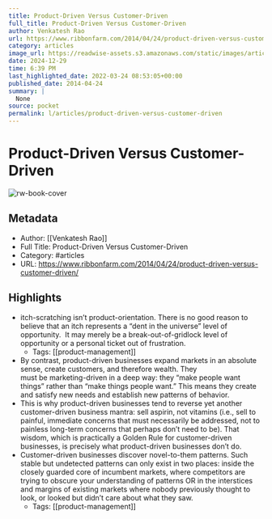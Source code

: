 ```yaml
---
title: Product-Driven Versus Customer-Driven
full_title: Product-Driven Versus Customer-Driven
author: Venkatesh Rao
url: https://www.ribbonfarm.com/2014/04/24/product-driven-versus-customer-driven/
category: articles
image_url: https://readwise-assets.s3.amazonaws.com/static/images/article0.00998d930354.png
date: 2024-12-29
time: 6:39 PM
last_highlighted_date: 2022-03-24 08:53:05+00:00
published_date: 2014-04-24
summary: |
  None
source: pocket
permalink: l/articles/product-driven-versus-customer-driven
---
```

# Product-Driven Versus Customer-Driven

![rw-book-cover](https://readwise-assets.s3.amazonaws.com/static/images/article0.00998d930354.png)

## Metadata
- Author: [[Venkatesh Rao]]
- Full Title: Product-Driven Versus Customer-Driven
- Category: #articles
- URL: https://www.ribbonfarm.com/2014/04/24/product-driven-versus-customer-driven/

## Highlights
- itch-scratching isn’t product-orientation. There is no good reason to believe that an itch represents a “dent in the universe” level of opportunity.  It may merely be a break-out-of-gridlock level of opportunity or a personal ticket out of frustration.
    - Tags: [[product-management]] 
- By contrast, product-driven businesses expand markets in an absolute sense, create customers, and therefore wealth. They must be marketing-driven in a deep way: they “make people want things” rather than “make things people want.” This means they create and satisfy new needs and establish new patterns of behavior.
- This is why product-driven businesses tend to reverse yet another customer-driven business mantra: sell aspirin, not vitamins (i.e., sell to painful, immediate concerns that must necessarily be addressed, not to painless long-term concerns that perhaps don’t need to be). That wisdom, which is practically a Golden Rule for customer-driven businesses, is precisely what product-driven businesses don’t do.
- Customer-driven businesses discover novel-to-them patterns. Such stable but undetected patterns can only exist in two places: inside the closely guarded core of incumbent markets, where competitors are trying to obscure your understanding of patterns OR in the interstices and margins of existing markets where nobody previously thought to look, or looked but didn’t care about what they saw.
    - Tags: [[product-management]] 


